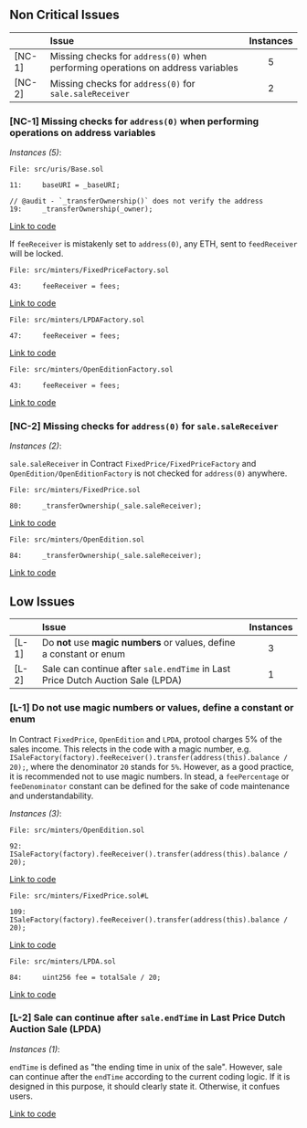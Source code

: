## Non Critical Issues

|        | Issue                                                                           | Instances |
| ------ |:------------------------------------------------------------------------------- |:---------:|
| [NC-1] | Missing checks for `address(0)` when performing operations on address variables |     5     |
| [NC-2] | Missing checks for `address(0)` for `sale.saleReceiver`                         |     2     |

### [NC-1] Missing checks for `address(0)` when performing operations on address variables

*Instances (5)*:

```solidity
File: src/uris/Base.sol

11:     baseURI = _baseURI;

// @audit - `_transferOwnership()` does not verify the address
19:     _transferOwnership(_owner);
```
[Link to code](https://github.com/code-423n4/2022-12-escher/blob/main/src/uris/Base.sol)

If `feeReceiver` is mistakenly set to `address(0)`, any ETH, sent to `feedReceiver` will be locked.
```solidity
File: src/minters/FixedPriceFactory.sol

43:     feeReceiver = fees;
```
[Link to code](https://github.com/code-423n4/2022-12-escher/blob/main/src/minters/FixedPriceFactory.sol#L43)

```solidity
File: src/minters/LPDAFactory.sol

47:     feeReceiver = fees;
```
[Link to code](https://github.com/code-423n4/2022-12-escher/blob/main/src/minters/LPDAFactory.sol#L47)

```solidity
File: src/minters/OpenEditionFactory.sol

43:     feeReceiver = fees;
```
[Link to code](https://github.com/code-423n4/2022-12-escher/blob/main/src/minters/OpenEditionFactory.sol#L43)

### [NC-2] Missing checks for `address(0)` for `sale.saleReceiver`

*Instances (2)*:

`sale.saleReceiver` in Contract `FixedPrice/FixedPriceFactory` and `OpenEdition/OpenEditionFactory` is not checked for `address(0)` anywhere.

```solidity
File: src/minters/FixedPrice.sol

80:     _transferOwnership(_sale.saleReceiver);
```
[Link to code](https://github.com/code-423n4/2022-12-escher/blob/main/src/minters/FixedPrice.sol#L80)

```solidity
File: src/minters/OpenEdition.sol

84:     _transferOwnership(_sale.saleReceiver);
```
[Link to code](https://github.com/code-423n4/2022-12-escher/blob/main/src/minters/OpenEdition.sol#L84)


## Low Issues

|       | Issue                                                                          | Instances |
| ----- |:------------------------------------------------------------------------------ |:---------:|
| [L-1] | Do **not** use **magic numbers** or values, define a constant or enum          |     3     |
| [L-2] | Sale can continue after `sale.endTime` in Last Price Dutch Auction Sale (LPDA) |     1     |

### [L-1] Do **not** use **magic numbers** or values, define a constant or enum

In Contract `FixedPrice`, `OpenEdition` and `LPDA`, protool charges 5% of the sales income. This relects in the code with a magic number, e.g. `ISaleFactory(factory).feeReceiver().transfer(address(this).balance / 20);`, where the denominator `20` stands for `5%`. However, as a good practice, it is recommended not to use magic numbers. In stead, a `feePercentage` or `feeDenominator` constant can be defined  for the sake of code maintenance and understandability.

*Instances (3)*:

```Solidity
File: src/minters/OpenEdition.sol

92:     ISaleFactory(factory).feeReceiver().transfer(address(this).balance / 20);
```
[Link to code](https://github.com/code-423n4/2022-12-escher/blob/main/src/minters/OpenEdition.sol#L92)

```solidity
File: src/minters/FixedPrice.sol#L

109:     ISaleFactory(factory).feeReceiver().transfer(address(this).balance / 20);
```
[Link to code](https://github.com/code-423n4/2022-12-escher/blob/main/src/minters/FixedPrice.sol#L109)

```solidity
File: src/minters/LPDA.sol

84:     uint256 fee = totalSale / 20;
```
[Link to code](https://github.com/code-423n4/2022-12-escher/blob/main/src/minters/LPDA.sol#L84)

### [L-2] Sale can continue after `sale.endTime` in Last Price Dutch Auction Sale (LPDA)

*Instances (1)*:

`endTime` is defined as "the ending time in unix of the sale". However, sale can continue after the `endTime` according to the current coding logic. If it is designed in this purpose, it should clearly state it. Otherwise, it confues users.

[Link to code](https://github.com/code-423n4/2022-12-escher/blob/main/src/minters/LPDA.sol#L58-L89)

